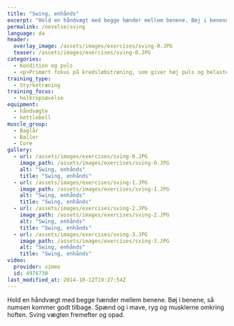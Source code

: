 ```yaml
---
title: "Swing, enhånds"
excerpt: "Hold en håndvægt med begge hænder mellem benene. Bøj i benene, så numsen kommer godt tilbage. Spænd og i mave, ryg og musklerne omkring hoften. Sving vægten fremefter og opad."
permalink: /oevelse/sving
language: da
header:
  overlay_image: /assets/images/exercises/sving-0.JPG
  teaser: /assets/images/exercises/sving-0.JPG
categories:
  - Kondition og puls
  - <p>Primært fokus på kredsløbstræning, som giver høj puls og belaster det aerobe system maksimalt.</p>
training_type: 
  - Styrketræning
training_focus: 
  - helkropsøvelse
equipment:
  - håndvægte
  - kettlebell
muscle_group:
  - Baglår
  - Baller
  - Core
gallery:
  - url: /assets/images/exercises/sving-0.JPG
    image_path: /assets/images/exercises/sving-0.JPG
    alt: "Swing, enhånds"
    title: "Swing, enhånds"
  - url: /assets/images/exercises/sving-1.JPG
    image_path: /assets/images/exercises/sving-1.JPG
    alt: "Swing, enhånds"
    title: "Swing, enhånds"
  - url: /assets/images/exercises/sving-2.JPG
    image_path: /assets/images/exercises/sving-2.JPG
    alt: "Swing, enhånds"
    title: "Swing, enhånds"
  - url: /assets/images/exercises/sving-3.JPG
    image_path: /assets/images/exercises/sving-3.JPG
    alt: "Swing, enhånds"
    title: "Swing, enhånds"
video:
  provider: vimeo
  id: 4976730
last_modified_at: 2014-10-12T19:27:54Z
---
```


Hold en håndvægt med begge hænder mellem benene. Bøj i benene, så numsen kommer godt tilbage. Spænd og i mave, ryg og musklerne omkring hoften. Sving vægten fremefter og opad.
